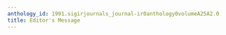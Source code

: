 ```yaml
---
anthology_id: 1991.sigirjournals_journal-ir0anthology0volumeA25A2.0
title: Editor's Message
---
```

